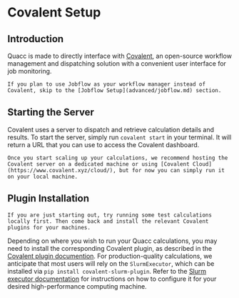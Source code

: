 # Covalent Setup

## Introduction

Quacc is made to directly interface with [Covalent](https://github.com/AgnostiqHQ/covalent), an open-source workflow management and dispatching solution with a convenient user interface for job monitoring.

```{note}
If you plan to use Jobflow as your workflow manager instead of Covalent, skip to the [Jobflow Setup](advanced/jobflow.md) section.
```

## Starting the Server

Covalent uses a server to dispatch and retrieve calculation details and results. To start the server, simply run `covalent start` in your terminal. It will return a URL that you can use to access the Covalent dashboard.

```{tip}
Once you start scaling up your calculations, we recommend hosting the Covalent server on a dedicated machine or using [Covalent Cloud](https://www.covalent.xyz/cloud/), but for now you can simply run it on your local machine.
```

## Plugin Installation

```{note}
If you are just starting out, try running some test calculations locally first. Then come back and install the relevant Covalent plugins for your machines.
```

Depending on where you wish to run your Quacc calculations, you may need to install the corresponding Covalent plugin, as described in the [Covalent plugin documention](https://covalent.readthedocs.io/en/latest/plugins.html). For production-quality calculations, we anticipate that most users will rely on the `SlurmExecutor`, which can be installed via `pip install covalent-slurm-plugin`. Refer to the [Slurm executor documentation](https://covalent.readthedocs.io/en/latest/api/executors/slurm.html) for instructions on how to configure it for your desired high-performance computing machine.
